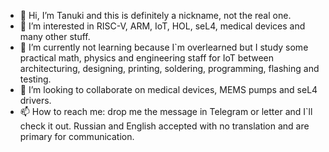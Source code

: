 - 👋 Hi, I’m Tanuki and this is definitely a nickname, not the real one.
- 👀 I’m interested in RISC-V, ARM, IoT, HOL, seL4, medical devices and many other stuff.
- 🌱 I’m currently not learning because I`m overlearned but I study some practical math, physics and engineering staff for IoT between architecturing, designing, printing, soldering, programming, flashing and testing.
- 💞️ I’m looking to collaborate on medical devices, MEMS pumps and seL4 drivers.
- 📫 How to reach me: drop me the message in Telegram or letter and I`ll check it out. Russian and English accepted with no translation and are primary for communication.

<!---
tanuki-no/tanuki-no is a ✨ special ✨ repository because its `README.md` (this file) appears on your GitHub profile.
You can click the Preview link to take a look at your changes.
--->
